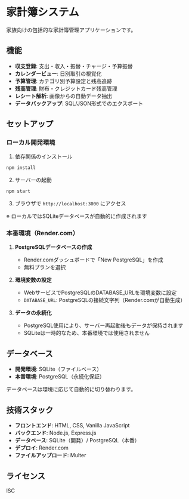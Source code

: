 # 家計簿システム

家族向けの包括的な家計簿管理アプリケーションです。

## 機能

- **収支登録**: 支出・収入・振替・チャージ・予算振替
- **カレンダービュー**: 日別取引の視覚化
- **予算管理**: カテゴリ別予算設定と残高追跡
- **残高管理**: 財布・クレジットカード残高管理
- **レシート解析**: 画像からの自動データ抽出
- **データバックアップ**: SQL/JSON形式でのエクスポート

## セットアップ

### ローカル開発環境

1. 依存関係のインストール
```bash
npm install
```

2. サーバーの起動
```bash
npm start
```

3. ブラウザで `http://localhost:3000` にアクセス

※ ローカルではSQLiteデータベースが自動的に作成されます

### 本番環境（Render.com）

1. **PostgreSQLデータベースの作成**
   - Render.comダッシュボードで「New PostgreSQL」を作成
   - 無料プランを選択

2. **環境変数の設定**
   - WebサービスでPostgreSQLのDATABASE_URLを環境変数に設定
   - `DATABASE_URL`: PostgreSQLの接続文字列（Render.comが自動生成）

3. **データの永続化**
   - PostgreSQL使用により、サーバー再起動後もデータが保持されます
   - SQLiteは一時的なため、本番環境では使用されません

## データベース

- **開発環境**: SQLite（ファイルベース）
- **本番環境**: PostgreSQL（永続化保証）

データベースは環境に応じて自動的に切り替わります。

## 技術スタック

- **フロントエンド**: HTML, CSS, Vanilla JavaScript
- **バックエンド**: Node.js, Express.js
- **データベース**: SQLite（開発）/ PostgreSQL（本番）
- **デプロイ**: Render.com
- **ファイルアップロード**: Multer

## ライセンス

ISC